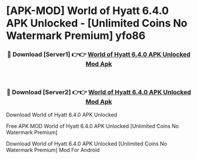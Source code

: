# [APK-MOD] World of Hyatt 6.4.0 APK Unlocked - [Unlimited Coins No Watermark Premium] yfo86



<div align="center">
<h3>🔴 Download [Server1] 👉👉 <a href="https://momento.my/?title=World_of_Hyatt_6.4.0_APK_Unlocked">World of Hyatt 6.4.0 APK Unlocked Mod Apk</a></h3><br>

<h3>🔴 Download [Server2] 👉👉 <a href="https://momento.my/?title=World_of_Hyatt_6.4.0_APK_Unlocked">World of Hyatt 6.4.0 APK Unlocked Mod Apk</a></h3>
</div>



Download World of Hyatt 6.4.0 APK Unlocked 

Free APK MOD World of Hyatt 6.4.0 APK Unlocked [Unlimited Coins No Watermark Premium]

Download World of Hyatt 6.4.0 APK Unlocked [Unlimited Coins No Watermark Premium] Mod For Android
